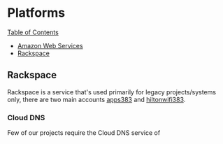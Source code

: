 # Platforms
[Table of Contents](/readme.md)
- [Amazon Web Services](./amazon-web-services.md)
- [Rackspace](./rackspace.md)

## Rackspace
Rackspace is a service that's used primarily for legacy projects/systems only, there are two main accounts [apps383](https://start.1password.com/open/i?a=YZCR7KAOAFA57KI3ZTNJ6VOQWI&v=6m3d5rt7rmtcvn4pthnhl2jtne&i=poetamjvyjdtpopnsh33btuj44&h=team383.1password.com) and [hiltonwifi383](https://start.1password.com/open/i?a=YZCR7KAOAFA57KI3ZTNJ6VOQWI&v=6m3d5rt7rmtcvn4pthnhl2jtne&i=je3zcrhiurfjlfblp2pnhjy5oa&h=team383.1password.com).

### Cloud DNS
Few of our projects require the Cloud DNS service of 